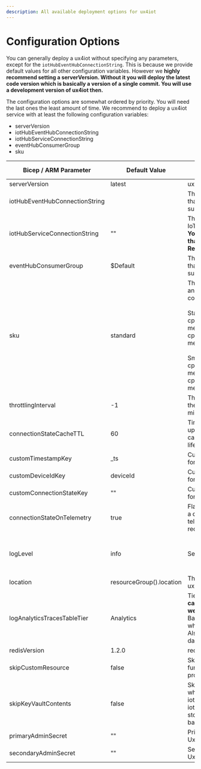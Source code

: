 ```yaml
---
description: All available deployment options for ux4iot
---
```


# Configuration Options

You can generally deploy a ux4iot without specifying any parameters, except for the `iotHubEventHubConnectionString`. This is because we provide default values for all other configuration variables. However we **highly recommend setting a serverVersion. Without it you will deploy the latest code version which is basically a version of a single commit. You will use a development version of ux4iot then.**

The configuration options are somewhat ordered by priority. You will need the last ones the least amount of time. We recommend to deploy a ux4iot service with at least the following configuration variables:

* serverVersion
* iotHubEventHubConnectionString
* iotHubServiceConnectionString
* eventHubConsumerGroup
* sku

<table data-full-width="true"><thead><tr><th width="311.5">Bicep / ARM Parameter</th><th width="148">Default Value</th><th width="369">Description</th><th>Allowed Values</th><th>type</th></tr></thead><tbody><tr><td>serverVersion</td><td>latest</td><td>ux4iot docker image version to deploy</td><td></td><td>infra</td></tr><tr><td>iotHubEventHubConnectionString</td><td></td><td>The connection string of the EventHub that publishes data you want to subscribe to</td><td></td><td>server</td></tr><tr><td>iotHubServiceConnectionString</td><td>""</td><td>The service connection string of the IoTHub you want to access for devices. <strong>You need to pick a connection string that includes the policies "Registry Read" and "Service Connect"</strong></td><td></td><td>server</td></tr><tr><td>eventHubConsumerGroup</td><td>$Default</td><td>The consumer group of the EventHub that publishes data you want to subscribe to</td><td></td><td>server</td></tr><tr><td>sku</td><td>standard</td><td>The scaling tier of ux4iot. Influences cpu and memory of ux4iot and redis containers within the container app.<br><br>Standard:<br>cpu cores redis: 0.5<br>memory redis: 1Gi<br>cpu cores ux4iot: 1.0<br>memory ux4iot: 2Gi<br><br>Small:<br>cpu cores redis: 0.25<br>memory redis: 0.5Gi<br>cpu cores ux4iot: 0.5<br>memory ux4iot: 1Gi</td><td>standard | small</td><td>infra</td></tr><tr><td>throttlingInterval</td><td>-1</td><td>Throttle time to delay messages put on the websocket for consumers in milliseconds.</td><td></td><td>server</td></tr><tr><td>connectionStateCacheTTL</td><td>60</td><td>Time how long a connection state update is persisted in the internal ux4iot cache, in seconds. Set to -1 set the lifetime to infinity.</td><td></td><td>server</td></tr><tr><td>customTimestampKey</td><td>_ts</td><td>Custom object key of a message to look for the timestamp</td><td></td><td>server</td></tr><tr><td>customDeviceIdKey</td><td>deviceId</td><td>Custom object key of a message to look for the deviceId</td><td></td><td>server</td></tr><tr><td>customConnectionStateKey</td><td>""</td><td>Custom object key of a message to look for the connectionState.</td><td></td><td>server</td></tr><tr><td>connectionStateOnTelemetry</td><td>true</td><td>Flag on whether the connection state of a device should be updated whenever a telemetry message for that device is received.</td><td>true | false</td><td>server</td></tr><tr><td>logLevel</td><td>info</td><td>Sets the initial log level of ux4iot</td><td>error | warn | info | verbose | debug</td><td>server</td></tr><tr><td>location</td><td>resourceGroup().location</td><td>The location where all resources of ux4iot should be deployed</td><td></td><td>infra</td></tr><tr><td>logAnalyticsTracesTableTier</td><td>Analytics</td><td>Tier of the log analytics traces table. <strong>You can only change this value once a week, as dictated by microsoft.</strong><br>Basic Tier will give you less options when querying for logs, but is cheaper. Also the retention time will be set to 7 days instead of 90.</td><td>Basic | Analytics</td><td>infra</td></tr><tr><td>redisVersion</td><td>1.2.0</td><td>redis docker image version to deploy</td><td></td><td>infra</td></tr><tr><td>skipCustomResource</td><td>false</td><td>Skips deployment of the internal function app for the custom resource provider</td><td>true | false</td><td>infra</td></tr><tr><td>skipKeyVaultContents</td><td>false</td><td>Skips deployment of key vault secrets, which leads to the update of the iotHubServiceConnectionStringSecret, iotHubEventHubConnectionStringSecret, storageAccountConnectionStringSecret, backendFuncTriggerUrlSecret</td><td>true | false</td><td>infra</td></tr><tr><td>primaryAdminSecret</td><td>""</td><td>Primary Shared Access Key of the Ux4iot</td><td></td><td>infra</td></tr><tr><td>secondaryAdminSecret</td><td>""</td><td>Secondary Shared Access Key of the Ux4iot</td><td></td><td>infra</td></tr></tbody></table>

